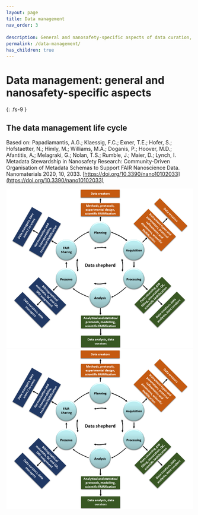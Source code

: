 ```yaml
---
layout: page
title: Data management
nav_order: 3

description: General and nanosafety-specific aspects of data curation, storage and sharing
permalink: /data-management/
has_children: true
---
```

# Data management: general and nanosafety-specific aspects
{: .fs-9 }

## The data management life cycle
Based on: Papadiamantis, A.G.; Klaessig, F.C.; Exner, T.E.; Hofer, S.; Hofstaetter, N.; Himly, M.; Williams, M.A.; Doganis, P.; Hoover, M.D.; Afantitis, A.; Melagraki, G.; Nolan, T.S.; Rumble, J.; Maier, D.; Lynch, I. Metadata Stewardship in Nanosafety Research: Community-Driven Organisation of Metadata Schemas to Support FAIR Nanoscience Data. Nanomaterials 2020, 10, 2033. [https://doi.org/10.3390/nano10102033](https://doi.org/10.3390/nano10102033)

![](../images/DataLifeCycle.png)
![](../images/DataLifeCycle.png)
